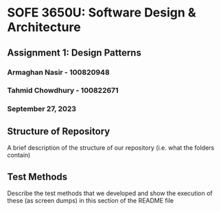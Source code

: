 # SOFE 3650U: Software Design &amp; Architecture
## Assignment 1: Design Patterns
### Armaghan Nasir - 100820948
### Tahmid Chowdhury - 100822671
### September 27, 2023

## Structure of Repository
A brief description of the structure of our repository (i.e. what the folders contain)

## Test Methods
Describe the test methods that we developed and show the execution of these (as screen dumps) in this section of the README file
